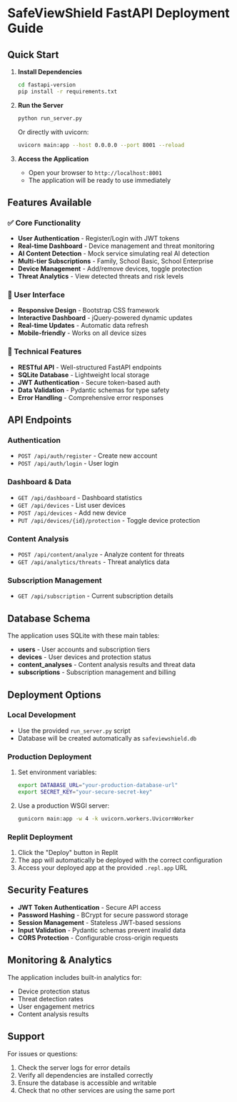 # SafeViewShield FastAPI Deployment Guide

## Quick Start

1. **Install Dependencies**
   ```bash
   cd fastapi-version
   pip install -r requirements.txt
   ```

2. **Run the Server**
   ```bash
   python run_server.py
   ```
   Or directly with uvicorn:
   ```bash
   uvicorn main:app --host 0.0.0.0 --port 8001 --reload
   ```

3. **Access the Application**
   - Open your browser to `http://localhost:8001`
   - The application will be ready to use immediately

## Features Available

### ✅ Core Functionality
- **User Authentication** - Register/Login with JWT tokens
- **Real-time Dashboard** - Device management and threat monitoring
- **AI Content Detection** - Mock service simulating real AI detection
- **Multi-tier Subscriptions** - Family, School Basic, School Enterprise
- **Device Management** - Add/remove devices, toggle protection
- **Threat Analytics** - View detected threats and risk levels

### 🎨 User Interface
- **Responsive Design** - Bootstrap CSS framework
- **Interactive Dashboard** - jQuery-powered dynamic updates
- **Real-time Updates** - Automatic data refresh
- **Mobile-friendly** - Works on all device sizes

### 🔧 Technical Features
- **RESTful API** - Well-structured FastAPI endpoints
- **SQLite Database** - Lightweight local storage
- **JWT Authentication** - Secure token-based auth
- **Data Validation** - Pydantic schemas for type safety
- **Error Handling** - Comprehensive error responses

## API Endpoints

### Authentication
- `POST /api/auth/register` - Create new account
- `POST /api/auth/login` - User login

### Dashboard & Data
- `GET /api/dashboard` - Dashboard statistics
- `GET /api/devices` - List user devices
- `POST /api/devices` - Add new device
- `PUT /api/devices/{id}/protection` - Toggle device protection

### Content Analysis
- `POST /api/content/analyze` - Analyze content for threats
- `GET /api/analytics/threats` - Threat analytics data

### Subscription Management
- `GET /api/subscription` - Current subscription details

## Database Schema

The application uses SQLite with these main tables:
- **users** - User accounts and subscription tiers
- **devices** - User devices and protection status
- **content_analyses** - Content analysis results and threat data
- **subscriptions** - Subscription management and billing

## Deployment Options

### Local Development
- Use the provided `run_server.py` script
- Database will be created automatically as `safeviewshield.db`

### Production Deployment
1. Set environment variables:
   ```bash
   export DATABASE_URL="your-production-database-url"
   export SECRET_KEY="your-secure-secret-key"
   ```

2. Use a production WSGI server:
   ```bash
   gunicorn main:app -w 4 -k uvicorn.workers.UvicornWorker
   ```

### Replit Deployment
1. Click the "Deploy" button in Replit
2. The app will automatically be deployed with the correct configuration
3. Access your deployed app at the provided `.repl.app` URL

## Security Features

- **JWT Token Authentication** - Secure API access
- **Password Hashing** - BCrypt for secure password storage
- **Session Management** - Stateless JWT-based sessions
- **Input Validation** - Pydantic schemas prevent invalid data
- **CORS Protection** - Configurable cross-origin requests

## Monitoring & Analytics

The application includes built-in analytics for:
- Device protection status
- Threat detection rates
- User engagement metrics
- Content analysis results

## Support

For issues or questions:
1. Check the server logs for error details
2. Verify all dependencies are installed correctly
3. Ensure the database is accessible and writable
4. Check that no other services are using the same port